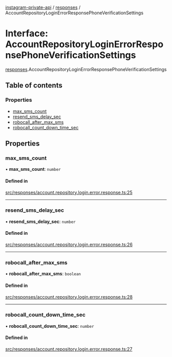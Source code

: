 [instagram-private-api](../../README.md) / [responses](../../modules/responses.md) / AccountRepositoryLoginErrorResponsePhoneVerificationSettings

# Interface: AccountRepositoryLoginErrorResponsePhoneVerificationSettings

[responses](../../modules/responses.md).AccountRepositoryLoginErrorResponsePhoneVerificationSettings

## Table of contents

### Properties

- [max\_sms\_count](AccountRepositoryLoginErrorResponsePhoneVerificationSettings.md#max_sms_count)
- [resend\_sms\_delay\_sec](AccountRepositoryLoginErrorResponsePhoneVerificationSettings.md#resend_sms_delay_sec)
- [robocall\_after\_max\_sms](AccountRepositoryLoginErrorResponsePhoneVerificationSettings.md#robocall_after_max_sms)
- [robocall\_count\_down\_time\_sec](AccountRepositoryLoginErrorResponsePhoneVerificationSettings.md#robocall_count_down_time_sec)

## Properties

### max\_sms\_count

• **max\_sms\_count**: `number`

#### Defined in

[src/responses/account.repository.login.error.response.ts:25](https://github.com/Nerixyz/instagram-private-api/blob/b3351b9/src/responses/account.repository.login.error.response.ts#L25)

___

### resend\_sms\_delay\_sec

• **resend\_sms\_delay\_sec**: `number`

#### Defined in

[src/responses/account.repository.login.error.response.ts:26](https://github.com/Nerixyz/instagram-private-api/blob/b3351b9/src/responses/account.repository.login.error.response.ts#L26)

___

### robocall\_after\_max\_sms

• **robocall\_after\_max\_sms**: `boolean`

#### Defined in

[src/responses/account.repository.login.error.response.ts:28](https://github.com/Nerixyz/instagram-private-api/blob/b3351b9/src/responses/account.repository.login.error.response.ts#L28)

___

### robocall\_count\_down\_time\_sec

• **robocall\_count\_down\_time\_sec**: `number`

#### Defined in

[src/responses/account.repository.login.error.response.ts:27](https://github.com/Nerixyz/instagram-private-api/blob/b3351b9/src/responses/account.repository.login.error.response.ts#L27)

